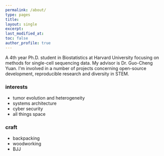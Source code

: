 ```yaml
---
permalink: /about/
type: pages
title:
layout: single
excerpt:
last_modified_at: 
toc: false
author_profile: true
---
```


A 4th year Ph.D. student in Biostatistics at Harvard University focusing on methods for single-cell sequencing data. My advisor is Dr. Guo-Cheng Yuan. I'm involved in a number of projects concerning open-source development, reproducible research and diversity in STEM. 

### interests
- tumor evolution and heterogeneity
- systems architecture
- cyber security
- all things space

### craft
- backpacking
- woodworking
- BJJ
